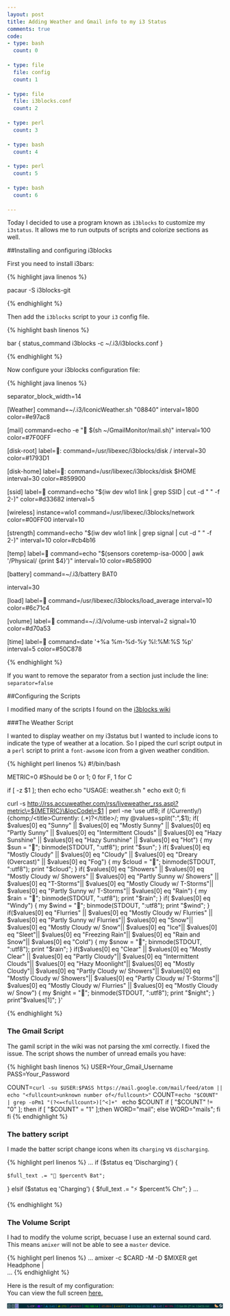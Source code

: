 ```yaml
---
layout: post
title: Adding Weather and Gmail info to my i3 Status 
comments: true
code:
- type: bash 
  count: 0

- type: file
  file: config
  count: 1

- type: file
  file: i3blocks.conf
  count: 2

- type: perl
  count: 3

- type: bash
  count: 4

- type: perl
  count: 5

- type: bash
  count: 6

---
```

Today I decided to use a program known as `i3blocks` to customize my `i3status`. It allows me to run outputs of scripts and colorize sections as well.

##Installing and configuring i3blocks

First you need to install i3bars:

{% highlight java linenos %}

pacaur -S i3blocks-git

{% endhighlight %}

Then add the `i3blocks` script to your `i3` config file.

{% highlight bash linenos %}

bar 
	{
	status_command i3blocks -c ~/.i3/i3blocks.conf
	}

{% endhighlight %}

Now configure your i3blocks configuration file:

{% highlight java linenos %}

separator_block_width=14

[Weather]
command=~/.i3/IconicWeather.sh "08840"
interval=1800
color=#e97ac8


[mail]
command=echo -e " $(sh ~/GmailMonitor/mail.sh)"
interval=100
color=#7F00FF 

[disk-root]
label=:
command=/usr/libexec/i3blocks/disk /
interval=30
color=#1793D1


[disk-home]
label=:
command=/usr/libexec/i3blocks/disk $HOME
interval=30
color=#859900

[ssid]
label=
command=echo "$(iw dev wlo1 link | grep SSID | cut -d " " -f 2-)"
color=#d33682
interval=5

[wireless]
instance=wlo1
command=/usr/libexec/i3blocks/network
color=#00FF00
interval=10

[strength]
command=echo "$(iw dev wlo1 link | grep signal | cut -d " " -f 2-)"
interval=10
color=#cb4b16

[temp]
label=
command=echo "$(sensors coretemp-isa-0000 | awk '/Physical/ {print $4}')"
interval=10
color=#b58900


[battery]
command=~/.i3/battery BAT0

interval=30

[load]
label= 
command=/usr/libexec/i3blocks/load_average
interval=10
color=#6c71c4


[volume]
label=
command=~/.i3/volume-usb
interval=2
signal=10
color=#d70a53


[time]
label=
command=date '+%a %m-%d-%y %l:%M:%S %p'
interval=5
color=#50C878


{% endhighlight %}

If you want to remove the separator from a section just include the line: 
`separator=false` 


##Configuring the Scripts

I modified many of the scripts I found on the <a
href="https://github.com/vivien/i3blocks/wiki"> i3blocks wiki</a>

###The Weather Script

I wanted to display weather on my i3status but I wanted to include 
icons to indicate the type of weather at a location. So I piped the curl script
output in a `perl` script to print a `font-awsome` icon from a given weather
condition. 

{% highlight perl linenos %}
#!/bin/bash 

METRIC=0 #Should be 0 or 1; 0 for F, 1 for C
 
if [ -z $1 ]; then
echo
echo "USAGE: weather.sh <locationcode>"
echo
exit 0;
fi
 
curl -s http://rss.accuweather.com/rss/liveweather_rss.asp\?metric\=${METRIC}\&locCode\=$1 | perl -ne 'use utf8; if (/Currently/) {chomp;/\<title\>Currently: (.*)?\<\/title\>/; my @values=split(":",$1); if( $values[0] eq "Sunny" || $values[0] eq "Mostly Sunny" || $values[0] eq "Partly Sunny" || $values[0] eq "Intermittent Clouds" || $values[0] eq "Hazy Sunshine" || $values[0] eq "Hazy Sunshine" || $values[0] eq "Hot") 
{
my $sun = "";
binmode(STDOUT, ":utf8");
print "$sun";
}
if( $values[0] eq "Mostly Cloudy" || $values[0] eq "Cloudy" || $values[0] eq "Dreary (Overcast)" || $values[0] eq "Fog")
{
my $cloud = "";
binmode(STDOUT, ":utf8");
print "$cloud";
}
if( $values[0] eq "Showers" || $values[0] eq "Mostly Cloudy w/ Showers" || $values[0] eq "Partly Sunny w/ Showers" || $values[0] eq "T-Storms"|| $values[0] eq "Mostly Cloudy w/ T-Storms"|| $values[0] eq "Partly Sunny w/ T-Storms"|| $values[0] eq "Rain")
{
my $rain = "";
binmode(STDOUT, ":utf8");
print "$rain";
}
if( $values[0] eq "Windy")
{
my $wind = "";
binmode(STDOUT, ":utf8");
print "$wind";
} 
if($values[0] eq "Flurries" || $values[0] eq "Mostly Cloudy w/ Flurries" || $values[0] eq "Partly Sunny w/ Flurries"|| $values[0] eq "Snow"|| $values[0] eq "Mostly Cloudy w/ Snow"|| $values[0] eq "Ice"|| $values[0] eq "Sleet"|| $values[0] eq "Freezing Rain"|| $values[0] eq "Rain and Snow"|| $values[0] eq "Cold")
{
my $snow = "";
binmode(STDOUT, ":utf8");
print "$rain";
}
if($values[0] eq "Clear" || $values[0] eq "Mostly Clear" || $values[0] eq "Partly Cloudy"|| $values[0] eq "Intermittent Clouds"|| $values[0] eq "Hazy Moonlight"|| $values[0] eq "Mostly Cloudy"|| $values[0] eq "Partly Cloudy w/ Showers"|| $values[0] eq "Mostly Cloudy w/ Showers"|| $values[0] eq "Partly Cloudy w/ T-Storms"|| $values[0] eq "Mostly Cloudy w/ Flurries" || $values[0] eq "Mostly Cloudy w/ Snow")
{
my $night = "";
binmode(STDOUT, ":utf8");
print "$night";
}
print"$values[1]"; }'

{% endhighlight %}

### The Gmail Script

The gamil script in the wiki was not parsing the xml correctly. I fixed the
issue. The script shows the number of unread emails you have:

{% highlight bash linenos %}
USER=Your_Gmail_Username
PASS=Your_Password
 
COUNT=`curl -su $USER:$PASS https://mail.google.com/mail/feed/atom || echo "<fullcount>unknown number of</fullcount>"`
COUNT=`echo "$COUNT" | grep -oPm1 "(?<=<fullcount>)[^<]+" `
echo $COUNT
if [ "$COUNT" != "0" ]; then
    if [ "$COUNT" = "1" ];then
        WORD="mail";
    else
        WORD="mails";
    fi
fi
{% endhighlight %}

### The battery script

I made the batter script change icons when its `charging` vs `discharging`.

{% highlight perl linenos %}
...
if ($status eq 'Discharging') {
    
	$full_text .= " $percent% Bat";
} elsif ($status eq 'Charging') {
	$full_text .= "⚡ $percent% Chr";
}
... 

{% endhighlight %}

### The Volume Script

I had to modify the volume script, becuase I use an external sound card. This
means `amixer` will not be able to see a `master` device.

{% highlight perl linenos %}
...
amixer -c $CARD -M -D $MIXER get Headphone |  
... 
{% endhighlight %}

Here is the result of my configuration:<br>
You can view the full screen <a href="/images/i3status.png"> here. </a>

<img src="/images/i3status.png">









